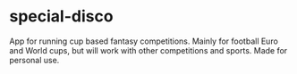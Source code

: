 # special-disco
App for running cup based fantasy competitions. Mainly for football Euro and World cups, but will work with other competitions and sports. Made for personal use.

